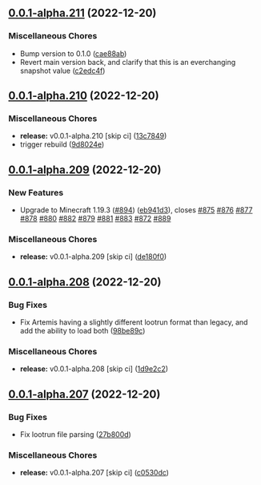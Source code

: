 ## [0.0.1-alpha.211](https://github.com/Wynntils/Artemis/compare/v0.0.1-alpha.210...v0.0.1-alpha.211) (2022-12-20)


### Miscellaneous Chores

* Bump version to 0.1.0 ([cae88ab](https://github.com/Wynntils/Artemis/commit/cae88ab87f719b39b32953e72ce0118aa2c5b3ef))
* Revert main version back, and clarify that this is an everchanging snapshot value ([c2edc4f](https://github.com/Wynntils/Artemis/commit/c2edc4ff156b9bdb036b10100a1d989dba7967b8))

## [0.0.1-alpha.210](https://github.com/Wynntils/Artemis/compare/v0.0.1-alpha.209...v0.0.1-alpha.210) (2022-12-20)


### Miscellaneous Chores

* **release:** v0.0.1-alpha.210 [skip ci] ([13c7849](https://github.com/Wynntils/Artemis/commit/13c7849b31a77d256a0b6aaa253b0523f5b965d2))
* trigger rebuild ([9d8024e](https://github.com/Wynntils/Artemis/commit/9d8024e7434b6437b9c26b34cd6f82fe59560331))

## [0.0.1-alpha.209](https://github.com/Wynntils/Artemis/compare/v0.0.1-alpha.208...v0.0.1-alpha.209) (2022-12-20)


### New Features

* Upgrade to Minecraft 1.19.3 ([#894](https://github.com/Wynntils/Artemis/issues/894)) ([eb941d3](https://github.com/Wynntils/Artemis/commit/eb941d3b36009e60140b8bdc3163d173b681f4b6)), closes [#875](https://github.com/Wynntils/Artemis/issues/875) [#876](https://github.com/Wynntils/Artemis/issues/876) [#877](https://github.com/Wynntils/Artemis/issues/877) [#878](https://github.com/Wynntils/Artemis/issues/878) [#880](https://github.com/Wynntils/Artemis/issues/880) [#882](https://github.com/Wynntils/Artemis/issues/882) [#879](https://github.com/Wynntils/Artemis/issues/879) [#881](https://github.com/Wynntils/Artemis/issues/881) [#883](https://github.com/Wynntils/Artemis/issues/883) [#872](https://github.com/Wynntils/Artemis/issues/872) [#889](https://github.com/Wynntils/Artemis/issues/889)


### Miscellaneous Chores

* **release:** v0.0.1-alpha.209 [skip ci] ([de180f0](https://github.com/Wynntils/Artemis/commit/de180f08e63306b3595efe13aa2709fe52264958))

## [0.0.1-alpha.208](https://github.com/Wynntils/Artemis/compare/v0.0.1-alpha.207...v0.0.1-alpha.208) (2022-12-20)


### Bug Fixes

* Fix Artemis having a slightly different lootrun format than legacy, and add the ability to load both ([98be89c](https://github.com/Wynntils/Artemis/commit/98be89c7170f44f1774d44e447a7969730eef2bc))


### Miscellaneous Chores

* **release:** v0.0.1-alpha.208 [skip ci] ([1d9e2c2](https://github.com/Wynntils/Artemis/commit/1d9e2c27e25c1cb3e3db79f04c28bcc1e340bf40))

## [0.0.1-alpha.207](https://github.com/Wynntils/Artemis/compare/v0.0.1-alpha.206...v0.0.1-alpha.207) (2022-12-20)


### Bug Fixes

* Fix lootrun file parsing ([27b800d](https://github.com/Wynntils/Artemis/commit/27b800d09c24dd283dd79e7bbf64cb4e0c459d04))


### Miscellaneous Chores

* **release:** v0.0.1-alpha.207 [skip ci] ([c0530dc](https://github.com/Wynntils/Artemis/commit/c0530dc914c0d4f5d1b4363f5ef843c162644564))

